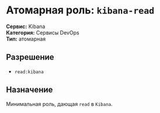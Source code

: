 # Атомарная роль: `kibana-read`

**Сервис:** Kibana  
**Категория:** Сервисы DevOps  
**Тип:** атомарная

## Разрешение
- `read:kibana`

## Назначение
Минимальная роль, дающая `read` в `Kibana`.
